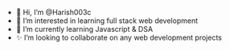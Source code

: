- 👋 Hi, I’m @Harish003c
- 👀 I’m interested in learning full stack web development
- 🌱 I’m currently learning Javascript & DSA
- ✨ I’m looking to collaborate on any web development projects

<!---
Harish003c/Harish003c is a ✨ special ✨ repository because its `README.md` (this file) appears on your GitHub profile.
You can click the Preview link to take a look at your changes.
--->
